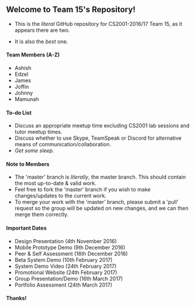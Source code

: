 ## Welcome to Team 15's Repository!
* This is the _literal_ GitHub repository for CS2001-2016/17 Team 15, as it appears there are two. 
- It is also the _best_ one.

#### Team Members (A-Z)
* Ashish
* Edzel
* James
* Joffin
* Johnny
* Mamunah

#### To-do List
- Discuss an appropriate meetup time excluding CS2001 lab sessions and tutor meetup times.
- Discuss whether to use Skype, TeamSpeak or Discord for alternative means of communication/collaboration.
- _Get some sleep._

#### Note to Members
- The 'master' branch is _literally_, the master branch. This should contain the most up-to-date & valid work.
- Feel free to fork the 'master' branch if you wish to make changes/updates to the current work.
- To merge your work with the 'master' branch, please submit a 'pull' request so the group will be updated on new changes, and we can then merge them correctly.

#### Important Dates
- Design Presentation (4th November 2016)
- Mobile Prototype Demo (9th December 2016)
- Peer & Self Assessment (16th December 2016)
- Beta System Demo (10th February 2017)
- System Demo Video (24th February 2017)
- Promotional Website (24th February 2017)
- Group Presentation/Demo (16th March 2017)
- Portfolio Assessment (24th March 2017)

#### Thanks!


